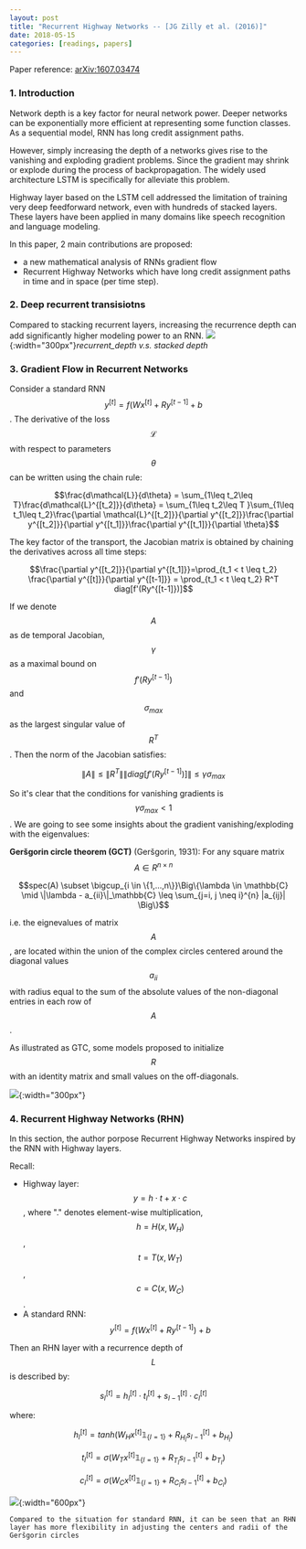 ```yaml
---
layout: post
title: "Recurrent Highway Networks -- [JG Zilly et al. (2016)]"
date: 2018-05-15
categories: [readings, papers]
---
```


Paper reference: [arXiv:1607.03474](https://arxiv.org/abs/1607.03474)

### 1. Introduction

Network depth is a key factor for neural network power. Deeper networks can be exponentially more efficient at representing some function classes. As a sequential model, RNN  has long credit assignment paths. 

However, simply increasing the depth of a networks gives rise to the vanishing and exploding gradient problems. Since the gradient may shrink or explode during the process of backpropagation. The widely used architecture LSTM is specifically for alleviate this problem.

Highway layer based on the LSTM cell addressed the limitation of training very deep feedforward network, even with hundreds of stacked layers. These layers have been applied in many domains like speech recognition and language modeling.

In this paper, 2 main contributions are proposed:
- a new mathematical analysis of RNNs gradient flow
- Recurrent Highway Networks which have long credit assignment paths in time and in space (per time step).

### 2. Deep recurrent transisiotns
Compared to stacking recurrent layers, increasing the recurrence
depth can add significantly higher modeling power
to an RNN.
  ![]({{site.url}}/assets/image/recurrent_depth.png){:width="300px"}_recurrent_depth v.s. stacked depth_

### 3. Gradient Flow in Recurrent Networks

Consider a standard RNN $$y^{[t]} = f(Wx^{[t]} + Ry^{[t-1]} + b$$. The derivative of the loss $$\mathcal{L}$$ with respect to parameters $$\theta$$ can be written using the chain rule:

$$\frac{d\mathcal{L}}{d\theta} = \sum_{1\leq t_2\leq T}\frac{d\mathcal{L}^{[t_2]}}{d\theta} = \sum_{1\leq t_2\leq T }\sum_{1\leq t_1\leq t_2}\frac{\partial \mathcal{L}^{[t_2]}}{\partial y^{[t_2]}}\frac{\partial y^{[t_2]}}{\partial y^{[t_1]}}\frac{\partial y^{[t_1]}}{\partial \theta}$$

The key factor of the transport, the Jacobian matrix is obtained by chaining the derivatives across all time steps:

$$\frac{\partial y^{[t_2]}}{\partial y^{[t_1]}}=\prod_{t_1 < t \leq t_2} \frac{\partial y^{[t]}}{\partial y^{[t-1]}} = \prod_{t_1 < t \leq t_2} R^T diag[f'(Ry^{[t-1]})]$$

If we denote $$A$$ as de temporal Jacobian, $$\gamma$$ as a maximal bound on $$f'(Ry^{[t-1]})$$ and $$\sigma_{max}$$ as the largest singular value of $$R^T$$. Then the norm of the Jacobian satisfies:

$$\| A \| \leq \|R^T\|  \|diag[f'(Ry^{[t-1]})]\| \leq \gamma \sigma_{max}$$

So it's clear that the conditions for vanishing gradients is $$\gamma\sigma_{max} < 1$$. We are going to see some insights about the gradient vanishing/exploding with the eigenvalues:

**Geršgorin circle theorem (GCT)** (Geršgorin, 1931): For any square matrix $$A \in R^{n\times n}$$

$$spec(A) \subset \bigcup_{i \in \{1,...,n\}}\Big\{\lambda \in \mathbb{C} \mid \|\lambda - a_{ii}\|_\mathbb{C} \leq \sum_{j=i,  j \neq i}^{n} |a_{ij}| \Big\}$$

i.e. the eignevalues of matrix $$A$$, are located within the union of the complex circles centered around the diagonal values $$a_{ii}$$ with radius equal to the sum of the absolute values of the non-diagonal entries in each row of $$A$$.

As illustrated as GTC, some models proposed to initialize $$R$$ with an identity matrix and small values on the off-diagonals.

  ![]({{site.url}}/assets/image/GCT.png){:width="300px"}



### 4. Recurrent Highway Networks (RHN)

In this section, the author porpose Recurrent Highway Networks inspired by the RNN with Highway layers.

Recall:
- Highway layer: $$y = h\cdot t + x\cdot c$$, where "." denotes element-wise multiplication, $$h = H(x, W_H)$$, $$t = T(x, W_T)$$, $$c = C(x, W_C)$$.
- A standard RNN: $$y^{[t]} = f(Wx^{[t]} + Ry^{[t-1]}) + b$$

Then an RHN layer with a recurrence depth of $$L$$ is described by:

$$s_l^{[t]} = h_l^{[t]} \cdot t_l^{[t]} + s_{l-1}^{[t]} \cdot c_l^{[t]}$$

where:

$$h_l^{[t]} = tanh(W_Hx^{[t]}\mathbb{1}_{\{l=1\}} + R_{H_l}s_{l-1}^{[t]} + b_{H_l})$$

$$t_l^{[t]} = \sigma(W_Tx^{[t]}\mathbb{1}_{\{l=1\}} + R_{T_l}s_{l-1}^{[t]} + b_{T_l})$$

$$c_l^{[t]} = \sigma(W_Cx^{[t]}\mathbb{1}_{\{l=1\}} + R_{C_l}s_{l-1}^{[t]} + b_{C_l})$$

  ![]({{site.url}}/assets/image/RHN.png){:width="600px"}
  
`Compared to the situation for standard RNN, it can be seen that an RHN layer has more flexibility in adjusting the centers and radii of the Geršgorin circles`